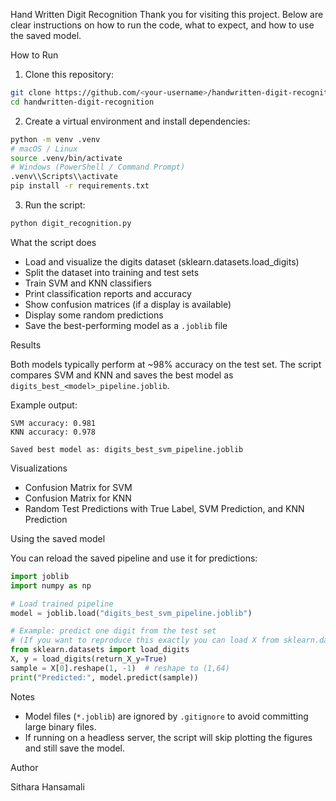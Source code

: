 Hand Written Digit Recognition
Thank you for visiting this project. Below are clear instructions on how to run the code, what to expect, and how to use the saved model.

How to Run

1. Clone this repository:

```bash
git clone https://github.com/<your-username>/handwritten-digit-recognition.git
cd handwritten-digit-recognition
```

2. Create a virtual environment and install dependencies:

```bash
python -m venv .venv
# macOS / Linux
source .venv/bin/activate
# Windows (PowerShell / Command Prompt)
.venv\\Scripts\\activate
pip install -r requirements.txt
```

3. Run the script:

```bash
python digit_recognition.py
```

What the script does

- Load and visualize the digits dataset (sklearn.datasets.load_digits)
- Split the dataset into training and test sets
- Train SVM and KNN classifiers
- Print classification reports and accuracy
- Show confusion matrices (if a display is available)
- Display some random predictions
- Save the best-performing model as a `.joblib` file

Results

Both models typically perform at ~98% accuracy on the test set. The script compares SVM and KNN and saves the best model as `digits_best_<model>_pipeline.joblib`.

Example output:

```
SVM accuracy: 0.981
KNN accuracy: 0.978

Saved best model as: digits_best_svm_pipeline.joblib
```

Visualizations

- Confusion Matrix for SVM
- Confusion Matrix for KNN
- Random Test Predictions with True Label, SVM Prediction, and KNN Prediction

Using the saved model

You can reload the saved pipeline and use it for predictions:

```python
import joblib
import numpy as np

# Load trained pipeline
model = joblib.load("digits_best_svm_pipeline.joblib")

# Example: predict one digit from the test set
# (If you want to reproduce this exactly you can load X from sklearn.datasets)
from sklearn.datasets import load_digits
X, y = load_digits(return_X_y=True)
sample = X[0].reshape(1, -1)  # reshape to (1,64)
print("Predicted:", model.predict(sample))
```

Notes

- Model files (`*.joblib`) are ignored by `.gitignore` to avoid committing large binary files.
- If running on a headless server, the script will skip plotting the figures and still save the model.

Author

Sithara Hansamali

